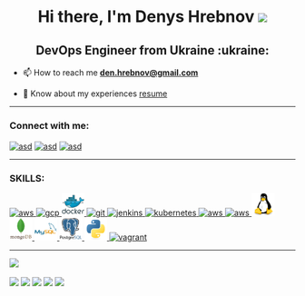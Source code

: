 
<h1 align="center">Hi there, I'm Denys Hrebnov
<img src="https://github.com/blackcater/blackcater/raw/main/images/Hi.gif" height="32"/></h1>
<h2 align="center">DevOps Engineer from Ukraine :ukraine: </h2>

- 📫 How to reach me **den.hrebnov@gmail.com**

- 📄 Know about my experiences [resume](https://drive.google.com/file/d/1R-4MB4AWsl2VAZRZan70wk8tLetI0U6R/view)

---

<h3 align="left">Connect with me:</h3>
<p align="left">
<a href="https://www.linkedin.com/in/den-hrebnov-777503184/" target="blank"><img align="center" src="https://raw.githubusercontent.com/rahuldkjain/github-profile-readme-generator/master/src/images/icons/Social/linked-in-alt.svg" alt="asd" height="30" width="40" /></a>
<a href="https://www.facebook.com/den.hrebnov" target="blank"><img align="center" src="https://raw.githubusercontent.com/rahuldkjain/github-profile-readme-generator/master/src/images/icons/Social/facebook.svg" alt="asd" height="30" width="40" /></a>
<a href="https://www.instagram.com/urbn_mod/" target="blank"><img align="center" src="https://raw.githubusercontent.com/rahuldkjain/github-profile-readme-generator/master/src/images/icons/Social/instagram.svg" alt="asd" height="30" width="40" /></a>
</p>

---

<h3 align="left">SKILLS:</h3>
<p align="left"> <a href="https://aws.amazon.com" target="_blank" rel="noreferrer"> <img src="https://upload.wikimedia.org/wikipedia/commons/thumb/9/93/Amazon_Web_Services_Logo.svg/1200px-Amazon_Web_Services_Logo.svg.png" alt="aws" width="40" height="40"/> </a> <a href="https://cloud.google.com" target="_blank" rel="noreferrer"> <img src="https://www.vectorlogo.zone/logos/google_cloud/google_cloud-icon.svg" alt="gcp" width="40" height="40"/> </a> <a href="https://www.docker.com/" target="_blank" rel="noreferrer"> <img src="https://raw.githubusercontent.com/devicons/devicon/master/icons/docker/docker-original-wordmark.svg" alt="docker" width="40" height="40"/> </a> <a href="https://git-scm.com/" target="_blank" rel="noreferrer"> <img src="https://www.vectorlogo.zone/logos/git-scm/git-scm-icon.svg" alt="git" width="40" height="40"/> </a> <a href="https://www.jenkins.io" target="_blank" rel="noreferrer"> <img src="https://www.vectorlogo.zone/logos/jenkins/jenkins-icon.svg" alt="jenkins" width="40" height="40"/> </a> <a href="https://kubernetes.io" target="_blank" rel="noreferrer"> <img src="https://www.vectorlogo.zone/logos/kubernetes/kubernetes-icon.svg" alt="kubernetes" width="40" height="40"/> </a> <a href="https://www.terraform.io" target="_blank" rel="noreferrer"> <img src="https://dustindortch.files.wordpress.com/2020/08/terraform-logo.png?w=640" alt="aws" width="40" height="40"/> </a> <a href="https://about.gitlab.com" target="_blank" rel="noreferrer"> <img src="https://seeklogo.com/images/G/gitlab-logo-757620E430-seeklogo.com.png" alt="aws" width="40" height="40"/> </a> <a href="https://www.linux.org/" target="_blank" rel="noreferrer"> <img src="https://raw.githubusercontent.com/devicons/devicon/master/icons/linux/linux-original.svg" alt="linux" width="40" height="40"/> </a> <a href="https://www.mongodb.com/" target="_blank" rel="noreferrer"> <img src="https://raw.githubusercontent.com/devicons/devicon/master/icons/mongodb/mongodb-original-wordmark.svg" alt="mongodb" width="40" height="40"/> </a> <a href="https://www.mysql.com/" target="_blank" rel="noreferrer"> <img src="https://raw.githubusercontent.com/devicons/devicon/master/icons/mysql/mysql-original-wordmark.svg" alt="mysql" width="40" height="40"/> </a> <a href="https://www.postgresql.org" target="_blank" rel="noreferrer"> <img src="https://raw.githubusercontent.com/devicons/devicon/master/icons/postgresql/postgresql-original-wordmark.svg" alt="postgresql" width="40" height="40"/> </a> <a href="https://www.python.org" target="_blank" rel="noreferrer"> <img src="https://raw.githubusercontent.com/devicons/devicon/master/icons/python/python-original.svg" alt="python" width="40" height="40"/> </a> <a href="https://www.vagrantup.com/" target="_blank" rel="noreferrer"> <img src="https://www.vectorlogo.zone/logos/vagrantup/vagrantup-icon.svg" alt="vagrant" width="40" height="40"/> </a> </p>

---

![](https://komarev.com/ghpvc/?username=pokerfac333)

![](https://github-profile-summary-cards.vercel.app/api/cards/profile-details?username=pokerfac333&theme=solarized_dark)
![](https://github-profile-summary-cards.vercel.app/api/cards/most-commit-language?username=pokerfac333&theme=solarized_dark)
![](https://github-profile-summary-cards.vercel.app/api/cards/repos-per-language?username=pokerfac333&theme=solarized_dark)
![](https://github-profile-summary-cards.vercel.app/api/cards/stats?username=pokerfac333&theme=solarized_dark)
![](https://github-profile-summary-cards.vercel.app/api/cards/productive-time?username=pokerfac333&theme=solarized_dark)
